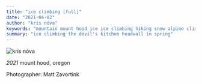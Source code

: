 ```yaml
---
title: "ice climbing [full]"
date: "2021-04-02"
author: "kris nóva"
keywords: "mountain mount hood ice ice climbing hiking snow alpine climb rope kris nova kris nóva krisnova photo photograph image imagery open source profile conference event"
summary: "ice climbing the devil's kitchen headwall in spring"
---
```


![kris nóva](/assets/photos/nova-ice.jpeg)

_2021_ mount hood, oregon

Photographer: Matt Zavortink
